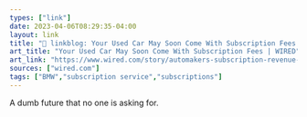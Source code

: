 ```yaml
---
types: ["link"]
date: 2023-04-06T08:29:35-04:00
layout: link
title: "🔗 linkblog: Your Used Car May Soon Come With Subscription Fees | WIRED'"
art_title: "Your Used Car May Soon Come With Subscription Fees | WIRED"
art_link: "https://www.wired.com/story/automakers-subscription-revenue-used-car-owners/"
sources: ["wired.com"]
tags: ["BMW","subscription service","subscriptions"]
---
```

A dumb future that no one is asking for.  
 
